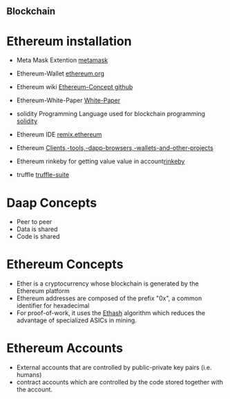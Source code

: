 ## Blockchain

# Ethereum installation

- Meta Mask Extention [metamask](https://metamask.io/)
- Ethereum-Wallet [ethereum.org](https://ethereum.org/)
- Ethereum wiki [Ethereum-Concept github](https://github.com/ethereum/wiki/wiki)
- Ethereum-White-Paper [White-Paper](https://github.com/ethereum/wiki/wiki/White-Paper)
- solidity Programming Language used for blockchain programming [solidity](http://solidity.readthedocs.io/en/v0.4.24/)
- Ethereum IDE [remix.ethereum](https://remix.ethereum.org)
- Ethereum [Clients,-tools,-dapp-browsers,-wallets-and-other-projects](https://github.com/ethereum/wiki/wiki/Clients,-tools,-dapp-browsers,-wallets-and-other-projects)
- Ethereum rinkeby for getting value value in account[rinkeby](https://www.rinkeby.io/#faucet)

- truffle [truffle-suite](https://github.com/trufflesuite/truffle)

# Daap Concepts

- Peer to peer
- Data is shared
- Code is shared

# Ethereum Concepts

- Ether is a cryptocurrency whose blockchain is generated by the Ethereum platform
- Ethereum addresses are composed of the prefix "0x", a common identifier for hexadecimal
- For proof-of-work, it uses the [Ethash](https://en.wikipedia.org/wiki/Ethash) algorithm which reduces the advantage of specialized ASICs in mining.

# Ethereum Accounts

- External accounts that are controlled by public-private key pairs (i.e. humans)
- contract accounts which are controlled by the code stored together with the account.
